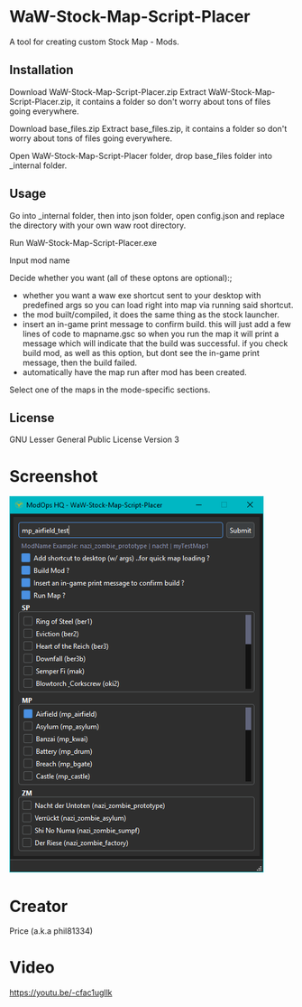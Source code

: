 # WaW-Stock-Map-Script-Placer

A tool for creating custom Stock Map - Mods.

## Installation

Download WaW-Stock-Map-Script-Placer.zip
Extract WaW-Stock-Map-Script-Placer.zip, it contains a folder so don't worry about tons of files going everywhere.

Download base_files.zip
Extract base_files.zip, it contains a folder so don't worry about tons of files going everywhere.

Open WaW-Stock-Map-Script-Placer folder, drop base_files folder into _internal folder.

## Usage

Go into _internal folder, then into json folder, open config.json and replace the directory with your own waw root directory.

Run WaW-Stock-Map-Script-Placer.exe

Input mod name

Decide whether you want (all of these optons are optional):;
- whether you want a waw exe shortcut sent to your desktop with predefined args so you can load right into map via running said shortcut.
- the mod built/compiled, it does the same thing as the stock launcher.
- insert an in-game print message to confirm build. this will just add a few lines of code to mapname.gsc so when you run the map it will print a message which will indicate that the build was successful. if you check build mod, as well as this option, but dont see the in-game print message, then the build failed.
- automatically have the map run after mod has been created.

Select one of the maps in the mode-specific sections.

## License

GNU Lesser General Public License Version 3

# Screenshot

![alt text](misc/screenshot1.png)

# Creator

Price (a.k.a phil81334)

# Video

https://youtu.be/-cfac1ugllk